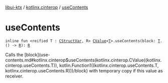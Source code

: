 [libui-ktx](../index.md) / [kotlinx.cinterop](index.md) / [useContents](./use-contents.md)

# useContents

`inline fun <reified T : `[`CStructVar`](-c-struct-var/index.md)`, R> `[`CValue`](-c-value/index.md)`<`[`T`](use-contents.md#T)`>.useContents(block: `[`T`](use-contents.md#T)`.() -> `[`R`](use-contents.md#R)`): `[`R`](use-contents.md#R)

Calls the [block](use-contents.md#kotlinx.cinterop$useContents(kotlinx.cinterop.CValue((kotlinx.cinterop.useContents.T)), kotlin.Function1((kotlinx.cinterop.useContents.T, kotlinx.cinterop.useContents.R)))/block) with temporary copy if this value as receiver.

